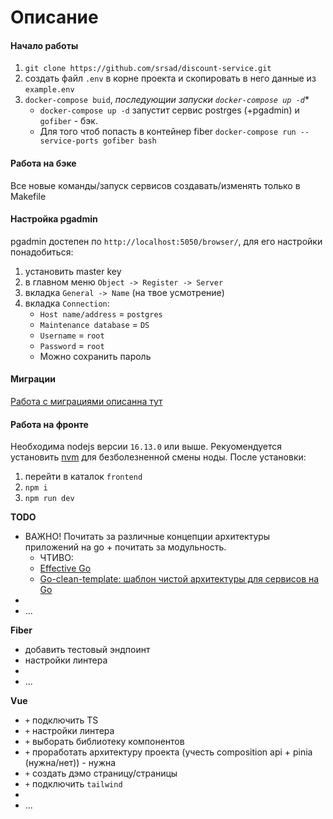 # Описание

#### Начало работы
1. `git clone https://github.com/srsad/discount-service.git`
2. создать файл `.env` в корне проекта и скопировать в него данные из `example.env`
3. `docker-compose buid`, *последующии запуски `docker-compose up -d`**
    - `docker-compose up -d` запустит сервис postrges (+pgadmin) и `gofiber` - бэк.
    - Для того чтоб попасть в контейнер fiber `docker-compose run --service-ports gofiber bash`

#### Работа на бэке
Все новые команды/запуск сервисов создавать/изменять только в Makefile

#### Настройка pgadmin
pgadmin достепен по `http://localhost:5050/browser/`, для его настройки понадобиться:
1. установить master key
2. в главном меню `Object -> Register -> Server`
3. вкладка `General -> Name` (на твое усмотрение)
4. вкладка `Connection`:
    - `Host name/address` = `postgres`
    - `Maintenance database` = `DS`
    - `Username` = `root`
    - `Password` = `root`
    - Можно сохранить пароль


#### Миграции
[Работа с миграциями описанна тут](MIGRATIONS.md)

#### Работа на фронте
Необходима nodejs версии `16.13.0` или выше. Рекуомендуется установить [nvm](https://github.com/coreybutler/nvm-windows) для безболезненной смены ноды.
  После установки: 
  1. перейти в каталок `frontend`
  2. `npm i`
  3. `npm run dev`


**TODO**
  - ВАЖНО! Почитать за различные концепции архитектуры приложений на go + почитать за модульность. 
    - ЧТИВО:
    - [Effective Go](https://go.dev/doc/effective_go)
    - [Go-clean-template: шаблон чистой архитектуры для сервисов на Go](https://evrone.ru/Go-clean-template)
  - 
  - ...

**Fiber**
  - добавить тестовый эндпоинт
  - настройки линтера
  - 
  - ...

**Vue**
  - `+` подключить TS
  - `+` настройки линтера
  - `+` выборать библиотеку компонентов
  - `+` проработать архитектуру проекта (учесть composition api + pinia (нужна/нет)) - нужна
  - `+` создать дэмо страницу/страницы
  - `+` подключить `tailwind`
  - 
  - ...
